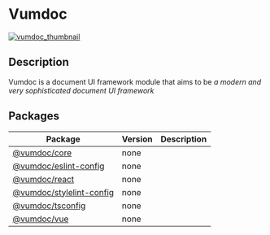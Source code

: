 # Vumdoc

[![vumdoc_thumbnail](https://github.com/vumdoc/.github/assets/49429291/7d083c01-c9bd-4edd-89f6-3fd427ba7c9b)](#)

## Description
Vumdoc is a document UI framework module that aims to be *a modern and very sophisticated document UI framework*


## Packages
| Package                                                | Version | Description |
| ------------------------------------------------------ | ------- | ----------- |
| [@vumdoc/core](/packages/core)                         | none    |             |
| [@vumdoc/eslint-config](/packages/eslint-config)       | none    |             |
| [@vumdoc/react](/packages/react)                       | none    |             |
| [@vumdoc/stylelint-config](/packages/stylelint-config) | none    |             |
| [@vumdoc/tsconfig](/packages/tsconfig)                 | none    |             |
| [@vumdoc/vue](/packages/vue)                           | none    |             |
